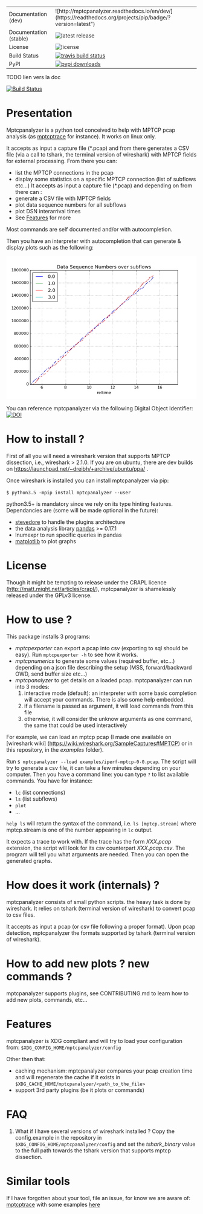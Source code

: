 
<table>

<tr>
  <td>Documentation (dev)</td>
  <td>![http://mptcpanalyzer.readthedocs.io/en/dev/](https://readthedocs.org/projects/pip/badge/?version=latest")</td>
</tr>
<tr>
  <td>Documentation (stable)</td>
  <td><img src="https://readthedocs.org/projects/pip/badge/?version=master" alt="latest release" /></td>
</tr>
<tr>
  <td>License</td>
  <td><img src="https://img.shields.io/badge/license-GPL-brightgreen.svg" alt="license" /></td>
</tr>
<tr>
  <td>Build Status</td>
  <td>
    <a href="https://travis-ci.org/teto/mptcpanalyzer">
    <img src="https://travis-ci.org/teto/mptcpanalyzer.svg?branch=master" alt="travis build status" />
    </a>
  </td>
</tr>
<tr>
  <td>PyPI</td>
  <td>
    <a href="https://pypi.python.org/pypi/mptcpanalyzer/">
    <img src="https://img.shields.io/pypi/dm/mptcpanalyzer.svg" alt="pypi downloads" />
    </a>
  </td>
</tr>
</table>

TODO lien vers la doc

[![Build Status](https://travis-ci.org/teto/mptcpanalyzer.svg?branch=stats)](https://travis-ci.org/teto/mptcpanalyzer)

Presentation 
===

Mptcpanalyzer is a python tool conceived to help with MPTCP pcap analysis (as [mptcptrace] for instance). 
It works on linux only.

It accepts as input a capture file (\*.pcap) and from there generates a CSV file 
(via a call to tshark, the terminal version of wireshark) with MPTCP fields for external processing.
From there you can:

- list the MPTCP connections in the pcap
- display some statistics on a specific MPTCP connection (list of subflows etc...)
It accepts as input a capture file (\*.pcap) and depending on from there can :
- generate a CSV file with MPTCP fields
- plot data sequence numbers for all subflows
- plot DSN interarrival times
- See [Features](#Features) for more

Most commands are self documented and/or with autocompletion.

Then you have an interpreter with autocompletion that can generate & display plots such as the following:

![Data Sequence Number (DSN) per subflow plot](examples/dsn.png)


You can reference mptcpanalyzer via the following Digital Object Identifier:
[![DOI](https://zenodo.org/badge/21021/lip6-mptcp/mptcpanalyzer.svg)](https://zenodo.org/badge/latestdoi/21021/lip6-mptcp/mptcpanalyzer)

# How to install ?

First of all you will need a wireshark version that supports MPTCP dissection,
i.e., wireshark > 2.1.0. If you are on ubuntu, there are dev builds on
https://launchpad.net/~dreibh/+archive/ubuntu/ppa/ .

Once wireshark is installed you can install mptcpanalyzer via pip:

`$ python3.5 -mpip install mptcpanalyzer --user`

python3.5+ is mandatory since we rely on its type hinting features.
Dependancies are (some will be made optional in the future):

- [stevedore](http://docs.openstack.org/developer/stevedore/) to handle the
  plugins architecture
- the data analysis library [pandas](http://pandas.pydata.org/) >= 0.17.1
- lnumexpr to run specific queries in pandas
- [matplotlib](http://matplotlib) to plot graphs

# License
Though it might be tempting to release under the CRAPL licence (http://matt.might.net/articles/crapl/), mptcpanalyzer is shamelessly released under the GPLv3 license.


# How to use ?

This package installs 3 programs:
- *mptcpexporter* can export a pcap into csv (exporting to sql should be easy).
Run `mptcpexporter -h` to see how it works.
- *mptcpnumerics* to generate some values (required buffer, etc...) depending on
  a json file describing the setup (MSS, forward/backward OWD, send buffer size
  etc...)
- *mptcpanalyzer* to get details on a loaded pcap. mptcpanalyzer can run into 3 modes:
  1. interactive mode (default): an interpreter with some basic completion will accept your commands. There is also some help embedded.
  2. if a filename is passed as argument, it will load commands from this file
  3. otherwise, it will consider the unknow arguments as one command, the same that could be used interactively

For example, we can load an mptcp pcap (I made one available on [wireshark wiki]
(https://wiki.wireshark.org/SampleCaptures#MPTCP) or in this repository, in the _examples_ folder).

Run  `$ mptcpanalyzer --load examples/iperf-mptcp-0-0.pcap`. The script will try to generate
a csv file, it can take a few minutes depending on your computer.
Then you have a command line: you can type `?` to list available commands. You have for instance:
- `lc` (list connections)
- `ls` (list subflows)
- `plot` 
- ...

`help ls` will return the syntax of the command, i.e. `ls [mptcp.stream]` where mptcp.stream is one of the number appearing 
in `lc` output.


It expects a trace to work with. If the trace has the form *XXX.pcap* extension, the script will look for its csv counterpart *XXX.pcap.csv*. The program will tell you what arguments are needed. Then you can open the generated graphs.

# How does it work (internals) ?
mptcpanalyzer consists of small python scripts. the heavy task is done by wireshark.
It relies on tshark (terminal version of wireshark) to convert pcap to csv files.

It accepts as input a pcap (or csv file following a proper format). 
Upon pcap detection, mptcpanalyzer the formats supported by tshark (terminal version of wireshark).

# How to add new plots ? new commands ?


mptcpanalyzer supports plugins, see CONTRIBUTING.md to learn how to add new
plots, commands, etc...


# Features

mptcpanalyzer is XDG compliant and will try to load your configuration from:
`$XDG_CONFIG_HOME/mptcpanalyzer/config` 

Other then that:
* caching mechanism: mptcpanalyzer compares your pcap creation time and will
  regenerate the cache if it exists in `$XDG_CACHE_HOME/mptcpanalyzer/<path_to_the_file>`
* support 3rd party plugins (be it plots or commands)



# FAQ

1. What if I have several versions of wireshark installed ?
Copy the config.example in the repository in `$XDG_CONFIG_HOME/mptcpanalyzer/config` and set
the *tshark_binary* value to the full path towards the tshark version that supports mptcp dissection.

# Similar tools

If I have forgotten about your tool, file an issue, for know we are aware of:
[mptcptrace](https://bitbucket.org/bhesmans/mptcptrace) with some examples [here](http://blog.multipath-tcp.org/blog/html/2015/02/02/mptcptrace_demo.html)


[mptcptrace]: https://bitbucket.org/bhesmans/mptcptrace
